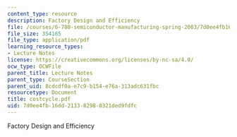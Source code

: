 ```yaml
---
content_type: resource
description: Factory Design and Efficiency
file: /courses/6-780-semiconductor-manufacturing-spring-2003/7d0ee4fb16dd213382980321ded9fdfc_costcycle.pdf
file_size: 354165
file_type: application/pdf
learning_resource_types:
- Lecture Notes
license: https://creativecommons.org/licenses/by-nc-sa/4.0/
ocw_type: OCWFile
parent_title: Lecture Notes
parent_type: CourseSection
parent_uid: 8cdcdf0a-e7c9-b154-e76a-313adc631fbc
resourcetype: Document
title: costcycle.pdf
uid: 7d0ee4fb-16dd-2133-8298-0321ded9fdfc
---
```

Factory Design and Efficiency